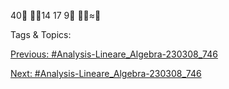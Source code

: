 40
14
17
9
≈

   Tags & Topics:
   

[Previous: #Analysis-Lineare_Algebra-230308_746](Analysis-Lineare_Algebra-230308_746.md)

[Next: #Analysis-Lineare_Algebra-230308_746](Analysis-Lineare_Algebra-230308_746.md)